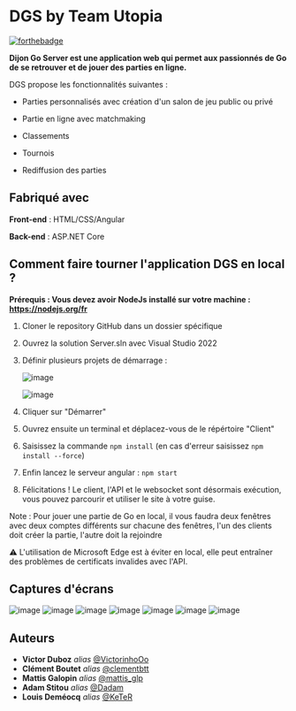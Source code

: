# DGS by Team Utopia

[![forthebadge](https://forthebadge.com/images/badges/built-with-love.svg)](https://forthebadge.com)

**Dijon Go Server est une application web qui permet aux passionnés de Go de se retrouver et de jouer des parties en ligne.**

DGS propose les fonctionnalités suivantes :

- Parties personnalisés avec création d'un salon de jeu public ou privé
  
- Partie en ligne avec matchmaking
  
- Classements
  
- Tournois
  
- Rediffusion des parties
  

## Fabriqué avec

**Front-end** : HTML/CSS/Angular

**Back-end** : ASP.NET Core 

## Comment faire tourner l'application DGS en local ?  

**Prérequis : Vous devez avoir NodeJs installé sur votre machine : https://nodejs.org/fr**

1) Cloner le repository GitHub dans un dossier spécifique
2) Ouvrez la solution Server.sln avec Visual Studio 2022
3) Définir plusieurs projets de démarrage :
   
   ![image](https://github.com/user-attachments/assets/5c8b88e1-3c87-4f57-93fa-7702662ec1b0)
 
   ![image](https://github.com/user-attachments/assets/fab6f130-3e8a-4476-ac9b-ed7b3cb2ca88)

4) Cliquer sur "Démarrer"
5) Ouvrez ensuite un terminal et déplacez-vous de le répértoire "Client"
6) Saisissez la commande ```npm install``` (en cas d'erreur saisissez ```npm install --force```)
7) Enfin lancez le serveur angular : ```npm start```
8) Félicitations ! Le client, l'API et le websocket sont désormais exécution, vous pouvez parcourir et utiliser le site à votre guise.

Note : Pour jouer une partie de Go en local, il vous faudra deux fenêtres avec deux comptes différents sur chacune des fenêtres, l'un des clients doit créer la partie, l'autre doit la rejoindre
   
:warning: L'utilisation de Microsoft Edge est à éviter en local, elle peut entraîner des problèmes de certificats invalides avec l'API.

## Captures d'écrans
![image](https://github.com/user-attachments/assets/b4639287-d222-4030-a35d-f165975056b5)
![image](https://github.com/user-attachments/assets/3ead29d9-6572-49e8-a93f-a77cc8169795)
![image](https://github.com/user-attachments/assets/fe2aae9d-d976-413f-8b04-3bd06fb7f8ef)
![image](https://github.com/user-attachments/assets/fc5d85a0-3fd5-49bc-8b88-ccf369394629)
![image](https://github.com/user-attachments/assets/49fee3b5-70ba-407e-aa11-76caf0804ea5)
![image](https://github.com/user-attachments/assets/dddb3e59-d354-4b0c-ae52-8b963b3f2b7b)
![image](https://github.com/user-attachments/assets/fc36d6e4-fbad-4dad-8d17-75d818a9f6d3)




## Auteurs

* **Victor Duboz** _alias_ [@VictorinhoOo](https://github.com/victorinhoOo)
* **Clément Boutet** _alias_ [@clementbtt](https://github.com/ClementBoutet)
* **Mattis Galopin** _alias_ [@mattis_glp](https://github.com/MattisGaloppin)
* **Adam Stitou** _alias_ [@Dadam](https://github.com/AdamStitou)
* **Louis Deméocq** _alias_ [@KeTeR](https://github.com/0KeTeR0)
